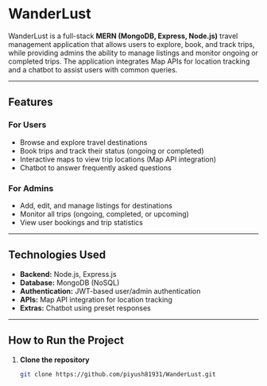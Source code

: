 # WanderLust

WanderLust is a full-stack **MERN (MongoDB, Express, Node.js)** travel management application that allows users to explore, book, and track trips, while providing admins the ability to manage listings and monitor ongoing or completed trips. The application integrates Map APIs for location tracking and a chatbot to assist users with common queries.

---

## Features

### For Users
- Browse and explore travel destinations  
- Book trips and track their status (ongoing or completed)  
- Interactive maps to view trip locations (Map API integration)  
- Chatbot to answer frequently asked questions  

### For Admins
- Add, edit, and manage listings for destinations  
- Monitor all trips (ongoing, completed, or upcoming)  
- View user bookings and trip statistics  

---

## Technologies Used
- **Backend:** Node.js, Express.js  
- **Database:** MongoDB (NoSQL)  
- **Authentication:** JWT-based user/admin authentication  
- **APIs:** Map API integration for location tracking  
- **Extras:** Chatbot using preset responses  

---

## How to Run the Project

1. **Clone the repository**
   ```bash
   git clone https://github.com/piyush81931/WanderLust.git
